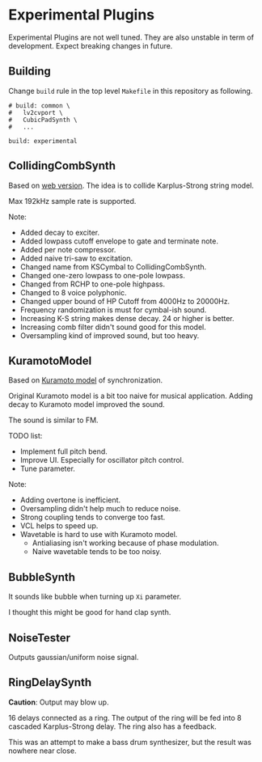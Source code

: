 # Experimental Plugins
Experimental Plugins are not well tuned. They are also unstable in term of development. Expect breaking changes in future.

## Building
Change `build` rule in the top level `Makefile` in this repository as following.

```make
# build: common \
# 	lv2cvport \
# 	CubicPadSynth \
#   ...

build: experimental
```

## CollidingCombSynth
Based on [web version](https://ryukau.github.io/KSCymbal/). The idea is to collide Karplus-Strong string model.

Max 192kHz sample rate is supported.

Note:
- Added decay to exciter.
- Added lowpass cutoff envelope to gate and terminate note.
- Added per note compressor.
- Added naive tri-saw to excitation.
- Changed name from KSCymbal to CollidingCombSynth.
- Changed one-zero lowpass to one-pole lowpass.
- Changed from RCHP to one-pole highpass.
- Changed to 8 voice polyphonic.
- Changed upper bound of HP Cutoff from 4000Hz to 20000Hz.
- Frequency randomization is must for cymbal-ish sound.
- Increasing K-S string makes dense decay. 24 or higher is better.
- Increasing comb filter didn't sound good for this model.
- Oversampling kind of improved sound, but too heavy.

## KuramotoModel
Based on [Kuramoto model](https://en.wikipedia.org/wiki/Kuramoto_model) of synchronization.

Original Kuramoto model is a bit too naive for musical application. Adding decay to Kuramoto model improved the sound.

The sound is similar to FM.

TODO list:
- Implement full pitch bend.
- Improve UI. Especially for oscillator pitch control.
- Tune parameter.

Note:
- Adding overtone is inefficient.
- Oversampling didn't help much to reduce noise.
- Strong coupling tends to converge too fast.
- VCL helps to speed up.
- Wavetable is hard to use with Kuramoto model.
  - Antialiasing isn't working because of phase modulation.
  - Naive wavetable tends to be too noisy.

## BubbleSynth
It sounds like bubble when turning up `Xi` parameter.

I thought this might be good for hand clap synth.

## NoiseTester
Outputs gaussian/uniform noise signal.

## RingDelaySynth
**Caution**: Output may blow up.

16 delays connected as a ring. The output of the ring will be fed into 8 cascaded Karplus-Strong delay. The ring also has a feedback.

This was an attempt to make a bass drum synthesizer, but the result was nowhere near close.
